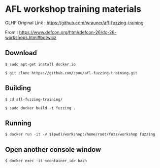 # AFL workshop training materials

GLHF
Original Link : https://github.com/wrauner/afl-fuzzing-training

From : https://www.defcon.org/html/defcon-26/dc-26-workshops.html#botwicz

## Download
```$ sudo apt-get install docker.io ```

```$ git clone https://github.com/cpuu/afl-fuzzing-training.git```

## Building
```$ cd afl-fuzzing-training/ ```

```$ sudo docker build -t fuzzing .```

## Running

```$ docker run -it -v $(pwd)/workshop:/home/root/fuzz/workshop fuzzing```

## Open another console window

```$ docker exec -it <container_id> bash```


